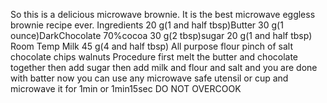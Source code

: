 So this is a delicious microwave brownie. It is the best  microwave eggless brownie recipe ever.
Ingredients
20 g(1 and half tbsp)Butter
30 g(1 ounce)DarkChocolate 70%cocoa
30 g(2 tbsp)sugar
20 g(1 and half tbsp) Room Temp Milk
45 g(4 and half tbsp) All purpose flour
pinch of salt
chocolate chips
walnuts
Procedure
first melt the butter and chocolate together
then add sugar
then add milk and flour and salt
and you are done with batter 
now you can use any microwave safe utensil or cup 
and microwave it for 1min or 1min15sec 
DO NOT OVERCOOK